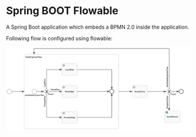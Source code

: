 # Spring BOOT Flowable

A Spring Boot application which embeds a BPMN 2.0 inside the application.

Following flow is configured using flowable:

![alt text](./flow.png)